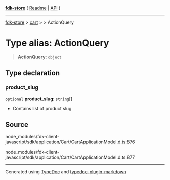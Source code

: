 [**fdk-store**](../../../README.md) ( [Readme](../../../README.md) \| [API](../../../API.md) )

---

[fdk-store](../../../API.md) > [cart](../../README.md) > [<internal>](../README.md) > ActionQuery

# Type alias: ActionQuery

> **ActionQuery**: `object`

## Type declaration

### product_slug

`optional` **product_slug**: `string`[]

- Contains list of product slug

## Source

node_modules/fdk-client-javascript/sdk/application/Cart/CartApplicationModel.d.ts:876

node_modules/fdk-client-javascript/sdk/application/Cart/CartApplicationModel.d.ts:877

---

Generated using [TypeDoc](https://typedoc.org/) and [typedoc-plugin-markdown](https://www.npmjs.com/package/typedoc-plugin-markdown)
